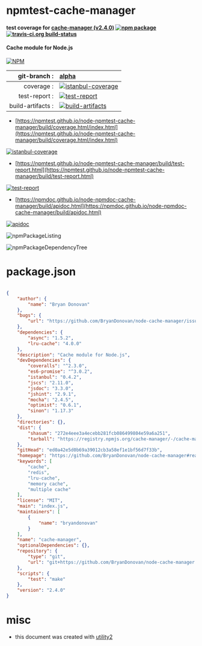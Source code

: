# npmtest-cache-manager

#### test coverage for  [cache-manager (v2.4.0)](https://github.com/BryanDonovan/node-cache-manager#readme)  [![npm package](https://img.shields.io/npm/v/npmtest-cache-manager.svg?style=flat-square)](https://www.npmjs.org/package/npmtest-cache-manager) [![travis-ci.org build-status](https://api.travis-ci.org/npmtest/node-npmtest-cache-manager.svg)](https://travis-ci.org/npmtest/node-npmtest-cache-manager)

#### Cache module for Node.js

[![NPM](https://nodei.co/npm/cache-manager.png?downloads=true&downloadRank=true&stars=true)](https://www.npmjs.com/package/cache-manager)

| git-branch : | [alpha](https://github.com/npmtest/node-npmtest-cache-manager/tree/alpha)|
|--:|:--|
| coverage : | [![istanbul-coverage](https://npmtest.github.io/node-npmtest-cache-manager/build/coverage.badge.svg)](https://npmtest.github.io/node-npmtest-cache-manager/build/coverage.html/index.html)|
| test-report : | [![test-report](https://npmtest.github.io/node-npmtest-cache-manager/build/test-report.badge.svg)](https://npmtest.github.io/node-npmtest-cache-manager/build/test-report.html)|
| build-artifacts : | [![build-artifacts](https://npmtest.github.io/node-npmtest-cache-manager/glyphicons_144_folder_open.png)](https://github.com/npmtest/node-npmtest-cache-manager/tree/gh-pages/build)|

- [https://npmtest.github.io/node-npmtest-cache-manager/build/coverage.html/index.html](https://npmtest.github.io/node-npmtest-cache-manager/build/coverage.html/index.html)

[![istanbul-coverage](https://npmtest.github.io/node-npmtest-cache-manager/build/screenCapture.buildCi.browser.%252Ftmp%252Fbuild%252Fcoverage.lib.html.png)](https://npmtest.github.io/node-npmtest-cache-manager/build/coverage.html/index.html)

- [https://npmtest.github.io/node-npmtest-cache-manager/build/test-report.html](https://npmtest.github.io/node-npmtest-cache-manager/build/test-report.html)

[![test-report](https://npmtest.github.io/node-npmtest-cache-manager/build/screenCapture.buildCi.browser.%252Ftmp%252Fbuild%252Ftest-report.html.png)](https://npmtest.github.io/node-npmtest-cache-manager/build/test-report.html)

- [https://npmdoc.github.io/node-npmdoc-cache-manager/build/apidoc.html](https://npmdoc.github.io/node-npmdoc-cache-manager/build/apidoc.html)

[![apidoc](https://npmdoc.github.io/node-npmdoc-cache-manager/build/screenCapture.buildCi.browser.%252Ftmp%252Fbuild%252Fapidoc.html.png)](https://npmdoc.github.io/node-npmdoc-cache-manager/build/apidoc.html)

![npmPackageListing](https://npmtest.github.io/node-npmtest-cache-manager/build/screenCapture.npmPackageListing.svg)

![npmPackageDependencyTree](https://npmtest.github.io/node-npmtest-cache-manager/build/screenCapture.npmPackageDependencyTree.svg)



# package.json

```json

{
    "author": {
        "name": "Bryan Donovan"
    },
    "bugs": {
        "url": "https://github.com/BryanDonovan/node-cache-manager/issues"
    },
    "dependencies": {
        "async": "1.5.2",
        "lru-cache": "4.0.0"
    },
    "description": "Cache module for Node.js",
    "devDependencies": {
        "coveralls": "^2.3.0",
        "es6-promise": "^3.0.2",
        "istanbul": "0.4.2",
        "jscs": "2.11.0",
        "jsdoc": "3.3.0",
        "jshint": "2.9.1",
        "mocha": "2.4.5",
        "optimist": "0.6.1",
        "sinon": "1.17.3"
    },
    "directories": {},
    "dist": {
        "shasum": "272e4eee3a4ecebb281fcb086499804e59a6a251",
        "tarball": "https://registry.npmjs.org/cache-manager/-/cache-manager-2.4.0.tgz"
    },
    "gitHead": "ed0a42e5d0b69a39012cb3a58ef1e1bf56d7f33b",
    "homepage": "https://github.com/BryanDonovan/node-cache-manager#readme",
    "keywords": [
        "cache",
        "redis",
        "lru-cache",
        "memory cache",
        "multiple cache"
    ],
    "license": "MIT",
    "main": "index.js",
    "maintainers": [
        {
            "name": "bryandonovan"
        }
    ],
    "name": "cache-manager",
    "optionalDependencies": {},
    "repository": {
        "type": "git",
        "url": "git+https://github.com/BryanDonovan/node-cache-manager.git"
    },
    "scripts": {
        "test": "make"
    },
    "version": "2.4.0"
}
```



# misc
- this document was created with [utility2](https://github.com/kaizhu256/node-utility2)
